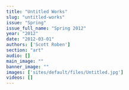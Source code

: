 ```yaml
---
title: "Untitled Works"
slug: "untitled-works"
issue: "Spring"
issue_full_name: "Spring 2012"
year: "2012"
date: "2012-03-01"
authors: ['Scott Roben']
section: "art"
audio: []
main_image: ""
banner_image: ""
images: ['sites/default/files/Untitled.jpg']
videos: []
---
```

